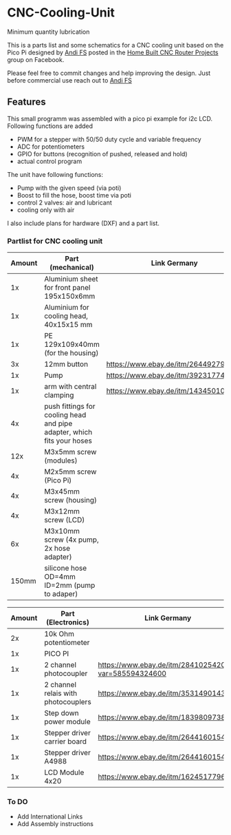 # CNC-Cooling-Unit
Minimum quantity lubrication

This is a parts list and some schematics for a CNC cooling unit based on the Pico Pi designed by [Andi FS](https://www.facebook.com/profile.php?id=100017118457747 "Andi FS") posted in the [Home Built CNC Router Projects](https://www.facebook.com/groups/HomeBuiltCNCRouterProjects "Home Built CNC Router Projects") group on Facebook. 

Please feel free to commit changes and help improving the design. Just before commercial use reach out to  [Andi FS](https://www.facebook.com/profile.php?id=100017118457747 "Andi FS")

## Features

This small programm was assembled with a pico pi example for i2c LCD.
Following functions are added
- PWM for a stepper with 50/50 duty cycle and variable frequency 
- ADC for potentiometers
- GPIO for buttons (recognition of pushed, released and hold)
- actual control program

The unit have following functions:
- Pump with the given speed (via poti)
- Boost to fill the hose, boost time via poti
- control 2 valves: air and lubricant
- cooling only with air

I also include plans for hardware (DXF) and a part list. 

### Partlist for CNC cooling unit

| Amount   | Part (mechanical)  | Link Germany |   Links International    |
|--------- | ------------------ | -------------| ------------------------ |
| 1x       | Aluminium sheet for front panel 195x150x6mm  |   ||  
| 1x       | Aluminium for cooling head, 40x15x15 mm  |   ||
| 1x       | PE 129x109x40mm (for the housing)  |   ||
| 3x       | 12mm button  | https://www.ebay.de/itm/264492799391   | |
| 1x       | Pump  |  https://www.ebay.de/itm/392317740630  | |
| 1x       | arm with central clamping |  https://www.ebay.de/itm/143450105517|  |   
| 4x       | push fittings for cooling head and pipe adapter, which fits your hoses |  |  |
| 12x      | M3x5mm screw (modules)  |  |  |
| 4x       | M2x5mm screw (Pico Pi) |  |  | 
| 4x       |  M3x45mm screw (housing) |  |  | 
| 4x       | M3x12mm screw (LCD) |  |  | 
| 6x       | M3x10mm screw (4x pump, 2x hose adapter) |  |  | 
| 150mm    | silicone hose OD=4mm ID=2mm (pump to adaper) |  |  | | 

| Amount | Part (Electronics) | Link Germany | Links International |
| ------ | ------------------ | ------------ | ------------------- |
| 2x  | 10k Ohm potentiometer  ||
| 1x   | PICO PI  ||
| 1x   | 2 channel photocoupler   | https://www.ebay.de/itm/284102542027?var=585594324600 |
| 1x |2 channel relais with photocouplers   | https://www.ebay.de/itm/353149014364 |
| 1x | Step down power module  | https://www.ebay.de/itm/183980973810 |
| 1x|  Stepper driver carrier board |  https://www.ebay.de/itm/264416015422 |
| 1x  |  Stepper driver A4988  |  https://www.ebay.de/itm/264416015422 |
| 1x |  LCD Module 4x20 | https://www.ebay.de/itm/162451779646 |


### To DO
- Add International Links
- Add Assembly instructions
